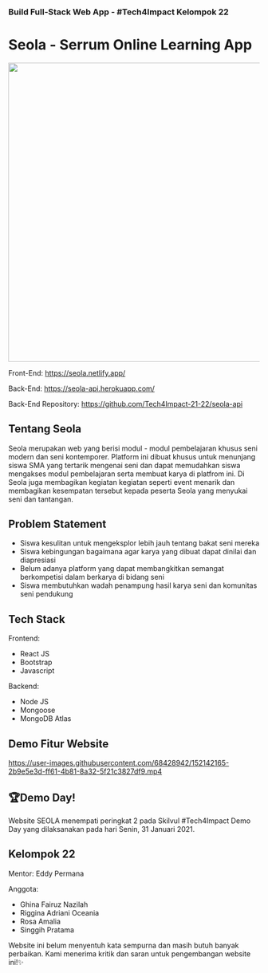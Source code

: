 ### Build Full-Stack Web App - #Tech4Impact Kelompok 22

# Seola - Serrum Online Learning App
<img src="https://user-images.githubusercontent.com/68428942/152137510-1cd81f7c-d65a-46c1-aee0-ccff4585a4c5.png" width="600"/>

Front-End: https://seola.netlify.app/

Back-End: https://seola-api.herokuapp.com/

Back-End Repository: https://github.com/Tech4Impact-21-22/seola-api

## Tentang Seola
Seola merupakan web yang berisi modul - modul pembelajaran khusus seni modern dan seni kontemporer. Platform ini dibuat khusus untuk menunjang siswa SMA yang tertarik mengenai seni dan dapat memudahkan siswa mengakses modul pembelajaran serta membuat karya di platfrom ini. Di Seola juga membagikan kegiatan kegiatan seperti event menarik dan membagikan kesempatan tersebut kepada peserta Seola yang menyukai seni dan tantangan.

## Problem Statement
* Siswa kesulitan untuk mengeksplor lebih jauh tentang bakat seni mereka
* Siswa kebingungan bagaimana agar karya yang dibuat dapat dinilai dan diapresiasi
* Belum adanya platform yang dapat membangkitkan semangat berkompetisi dalam berkarya di bidang seni
* Siswa membutuhkan  wadah penampung hasil karya seni dan komunitas seni pendukung

## Tech Stack
Frontend:
* React JS
* Bootstrap
* Javascript

Backend:
* Node JS
* Mongoose
* MongoDB Atlas

## Demo Fitur Website

https://user-images.githubusercontent.com/68428942/152142165-2b9e5e3d-ff61-4b81-8a32-5f21c3827df9.mp4


## 🏆Demo Day!
Website SEOLA menempati peringkat 2 pada Skilvul #Tech4Impact Demo Day yang dilaksanakan pada hari Senin, 31 Januari 2021.

## Kelompok 22
Mentor: Eddy Permana

Anggota:
* Ghina Fairuz Nazilah
* Riggina Adriani Oceania
* Rosa Amalia
* Singgih Pratama

Website ini belum menyentuh kata sempurna dan masih butuh banyak perbaikan. Kami menerima kritik dan saran untuk pengembangan website ini!✨
